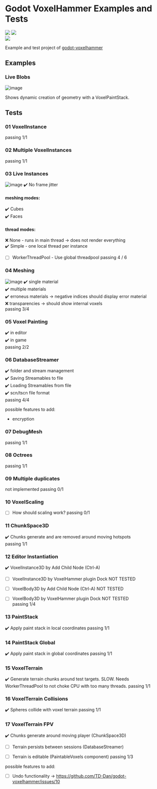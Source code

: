 # Godot VoxelHammer Examples and Tests

<img src="https://badgen.net/badge/Godot/v%204.2.1/blue?icon=https://godotengine.org/themes/godotengine/assets/press/icon_monochrome_dark.svg"> <img src="https://badgen.net/badge/license/MIT/blue"> 
<br>
<img src="https://badgen.net/badge/Tests Passing/13 of 17/orange">

Example and test project of [godot-voxelhammer](https://github.com/TD-Dan/godot-voxelhammer)


## Examples

### Live Blobs

![image](https://user-images.githubusercontent.com/37656679/236407797-eda89daa-d55b-461c-b984-d76e5bb54a62.png)

Shows dynamic creation of geometry with a VoxelPaintStack.

## Tests

### 01 VoxelInstance
passing 1/1


### 02 Multiple VoxelInstances
passing 1/1


### 03 Live Instances
![image](https://user-images.githubusercontent.com/37656679/235439473-424265e2-1125-42bd-a40e-a77f718ef722.png)
:heavy_check_mark: No frame jitter<br>
#### meshing modes:
:heavy_check_mark: Cubes<br>
:heavy_check_mark: Faces<br>
#### thread modes:
:x: None - runs in main thread -> does not render everything<br>
:heavy_check_mark: Simple - one local thread per instance
- [ ] WorkerThreadPool - Use global threadpool
passing 4 / 6


### 04 Meshing
![image](https://user-images.githubusercontent.com/37656679/236410839-4b8cd054-2900-4f8b-bd4c-9a497dcaf3c5.png)
:heavy_check_mark: single material<br>
:heavy_check_mark: multiple materials<br>
:heavy_check_mark: erroneus materials -> negative indices should display error material<br>
:x: transparencies -> should show internal voxels<br>
passing 3/4


### 05 Voxel Painting
:heavy_check_mark: in editor<br>
:heavy_check_mark: in game<br>
passing 2/2


### 06 DatabaseStreamer
:heavy_check_mark: folder and stream management<br>
:heavy_check_mark: Saving Streamables to file<br>
:heavy_check_mark: Loading Streamables from file<br>
:heavy_check_mark: scn/tscn file format<br>
passing  4/4

possible features to add:
- encryption


### 07 DebugMesh
passing 1/1


### 08 Octrees
passing 1/1


### 09 Multiple duplicates
not implemented
passing 0/1


### 10 VoxelScaling
- [ ] How should scaling work?
passing 0/1


### 11 ChunkSpace3D
:heavy_check_mark: Chunks generate and are removed around moving hotspots<br>
passing 1/1


### 12 Editor Instantiation
:heavy_check_mark: VoxelInstance3D by Add Child Node (Ctrl-A)<br>
- [ ] VoxelInstance3D by VoxelHammer plugin Dock NOT TESTED<br>
- [ ] VoxelBody3D by Add Child Node (Ctrl-A) NOT TESTED<br>
- [ ] VoxelBody3D by VoxelHammer plugin Dock NOT TESTED<br>
passing 1/4


### 13 PaintStack
:heavy_check_mark: Apply paint stack in local coordinates
passing 1/1


### 14 PaintStack Global
:heavy_check_mark: Apply paint stack in global coordinates
passing 1/1


### 15 VoxelTerrain
:heavy_check_mark: Generate terrain chunks around test targets. SLOW. Needs WorkerThreadPool to not choke CPU with too many threads.
passing 1/1


### 16 VoxelTerrain Collisions
:heavy_check_mark: Spheres collide with voxel terrain
passing 1/1


### 17 VoxelTerrain FPV
:heavy_check_mark: Chunks generate around moving player (ChunkSpace3D)
-[ ] Terrain persists between sessions (DatabaseStreamer)
-[ ] Terrain is editable (PaintableVoxels component)
passing 1/3



possible features to add:
- [ ] Undo functionality -> https://github.com/TD-Dan/godot-voxelhammer/issues/10
